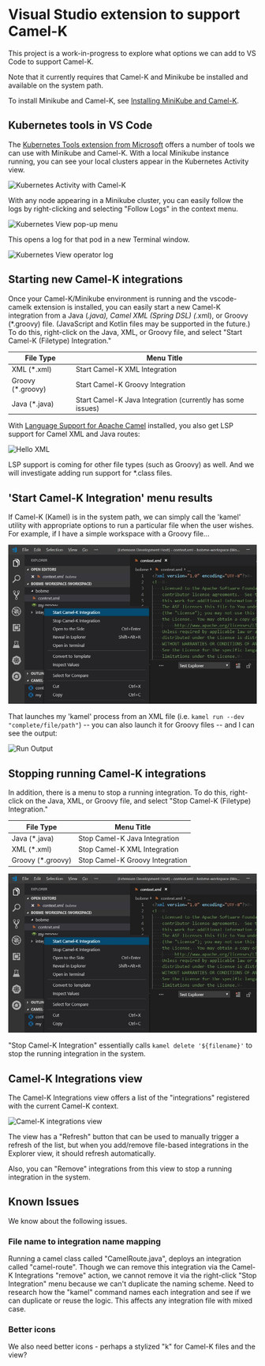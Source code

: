 # Visual Studio extension to support Camel-K

This project is a work-in-progress to explore what options we can add to VS Code to support Camel-K.

Note that it currently requires that Camel-K and Minikube be installed and available on the system path.

To install Minikube and Camel-K, see [Installing MiniKube and Camel-K](configure-minikube-camelk.md).

## Kubernetes tools in VS Code

The [Kubernetes Tools extension from Microsoft](https://marketplace.visualstudio.com/items?itemName=ms-kubernetes-tools.vscode-kubernetes-tools) offers a number of tools we can use with Minikube and Camel-K. With a local Minikube instance running, you can see your local clusters appear in the Kubernetes Activity view.

![Kubernetes Activity with Camel-K](images/kubernetes-view-camelk.jpg)

With any node appearing in a Minikube cluster, you can easily follow the logs by right-clicking and selecting "Follow Logs" in the context menu.

![Kubernetes View pop-up menu](images/kubernetes-view-camelk-popup.jpg)

This opens a log for that pod in a new Terminal window.

![Kubernetes View operator log](images/kubernetes-view-camelk-operator-log.jpg)

## Starting new Camel-K integrations

Once your Camel-K/Minikube environment is running and the vscode-camelk extension is installed, you can easily start a new Camel-K integration from a Java (*.java), Camel XML (Spring DSL) (*.xml), or Groovy (*.groovy) file. (JavaScript and Kotlin files may be supported in the future.) To do this, right-click on the Java, XML, or Groovy file, and select "Start Camel-K (Filetype) Integration."

| File Type | Menu Title |
| --------- | ---------- |
| XML (*.xml) | Start Camel-K XML Integration |
| Groovy (*.groovy) | Start Camel-K Groovy Integration |
| Java (*.java) | Start Camel-K Java Integration (currently has some issues) |

With [Language Support for Apache Camel](https://marketplace.visualstudio.com/items?itemName=camel-tooling.vscode-apache-camel) installed, you also get LSP support for Camel XML and Java routes:

![Hello XML](images/kubernetes-view-camelk-hello-xml.jpg)

LSP support is coming for other file types (such as Groovy) as well. And we will investigate adding run support for *.class files.

## 'Start Camel-K Integration' menu results

If Camel-K (Kamel) is in the system path, we can simply call the 'kamel' utility with appropriate options to run a particular file when the user wishes. For example, if I have a simple workspace with a Groovy file...

![Run Menu](images/kubernetes-view-camelk-run-xml-menu.jpg)

That launches my 'kamel' process from an XML file (i.e. `kamel run --dev "complete/file/path"`) -- you can also launch it for Groovy files -- and I can see the output:

![Run Output](images/kubernetes-view-camelk-run-output.jpg)

## Stopping running Camel-K integrations

In addition, there is a menu to stop a running integration. To do this, right-click on the Java, XML, or Groovy file, and select "Stop Camel-K (Filetype) Integration."

| File Type | Menu Title |
| --------- | ---------- |
| Java (*.java) | Stop Camel-K Java Integration |
| XML (*.xml) | Stop Camel-K XML Integration |
| Groovy (*.groovy) | Stop Camel-K Groovy Integration |

![Stop menu](images/kubernetes-view-camelk-run-xml-menu.jpg)

"Stop Camel-K Integration" essentially calls `kamel delete '${filename}'` to stop the running integration in the system.

## Camel-K Integrations view

The Camel-K Integrations view offers a list of the "integrations" registered with the current Camel-K context.

![Camel-K integrations view](images/kubernetes-view-camelk-view-remove-menu.jpg)

The view has a "Refresh" button that can be used to manually trigger a refresh of the list, but when you add/remove file-based integrations in the Explorer view, it should refresh automatically.

Also, you can "Remove" integrations from this view to stop a running integration in the system.

## Known Issues

We know about the following issues.

### File name to integration name mapping

Running a camel class called "CamelRoute.java", deploys an integration called "camel-route". Though we can remove this integration via the Camel-K Integrations "remove" action, we cannot remove it via the right-click "Stop Integration" menu because we can't duplicate the naming scheme. Need to research how the "kamel" command names each integration and see if we can duplicate or reuse the logic. This affects any integration file with mixed case.

### Better icons

We also need better icons - perhaps a stylized "k" for Camel-K files and the view? 
